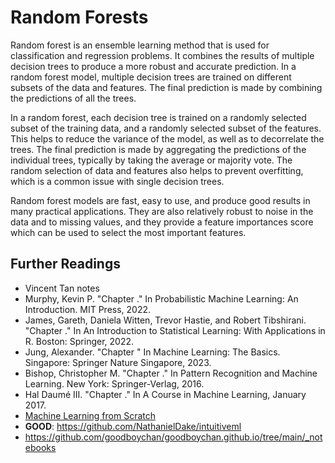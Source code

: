 # Random Forests

Random forest is an ensemble learning method that is used for classification and regression problems. It combines the results of multiple decision trees to produce a more robust and accurate prediction. In a random forest model, multiple decision trees are trained on different subsets of the data and features. The final prediction is made by combining the predictions of all the trees.

In a random forest, each decision tree is trained on a randomly selected subset of the training data, and a randomly selected subset of the features. This helps to reduce the variance of the model, as well as to decorrelate the trees. The final prediction is made by aggregating the predictions of the individual trees, typically by taking the average or majority vote. The random selection of data and features also helps to prevent overfitting, which is a common issue with single decision trees.

Random forest models are fast, easy to use, and produce good results in many practical applications. They are also relatively robust to noise in the data and to missing values, and they provide a feature importances score which can be used to select the most important features.

## Further Readings

- Vincent Tan notes
- Murphy, Kevin P. "Chapter ." In Probabilistic Machine Learning: An Introduction. MIT Press, 2022.
- James, Gareth, Daniela Witten, Trevor Hastie, and Robert Tibshirani. "Chapter ." In An Introduction to Statistical Learning: With Applications in R. Boston: Springer, 2022.
- Jung, Alexander. "Chapter " In Machine Learning: The Basics. Singapore: Springer Nature Singapore, 2023.
- Bishop, Christopher M. "Chapter ." In Pattern Recognition and Machine Learning. New York: Springer-Verlag, 2016.
- Hal Daumé III. "Chapter ." In A Course in Machine Learning, January 2017.
- [Machine Learning from Scratch](https://dafriedman97.github.io/mlbook/content/introduction.html)
- **GOOD**: https://github.com/NathanielDake/intuitiveml
- https://github.com/goodboychan/goodboychan.github.io/tree/main/_notebooks